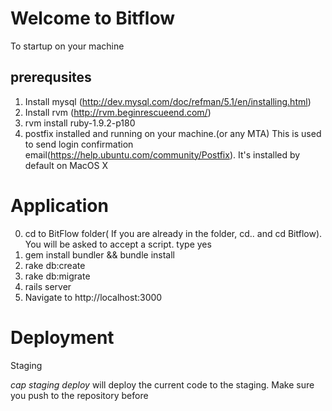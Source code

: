 Welcome to Bitflow
==================

To startup on your machine

prerequsites
------------
1. Install mysql (http://dev.mysql.com/doc/refman/5.1/en/installing.html)
2. Install rvm (http://rvm.beginrescueend.com/)
3. rvm install ruby-1.9.2-p180
4. postfix installed and running on your machine.(or any MTA) This is used to send login confirmation email(https://help.ubuntu.com/community/Postfix). It's installed by default on MacOS X

Application
===========
0. cd to BitFlow folder( If you are already in the folder, cd.. and cd Bitflow). You will be asked to accept a script. type yes
1. gem install bundler && bundle install
2. rake db:create
3. rake db:migrate
4. rails server
5. Navigate to http://localhost:3000

Deployment
===========

Staging

*cap staging deploy* will deploy the current code to the staging. Make sure you push to the repository before

